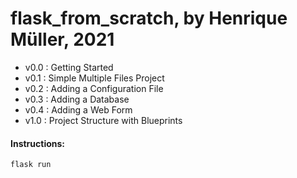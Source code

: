 # flask_from_scratch, by Henrique Müller, 2021

- v0.0 : Getting Started
- v0.1 : Simple Multiple Files Project
- v0.2 : Adding a Configuration File
- v0.3 : Adding a Database
- v0.4 : Adding a Web Form
- v1.0 : Project Structure with Blueprints

#### Instructions:

    flask run
